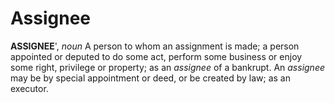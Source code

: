 # Assignee

**ASSIGNEE**', _noun_ A person to whom an assignment is made; a person appointed or deputed to do some act, perform some business or enjoy some right, privilege or property; as an _assignee_ of a bankrupt. An _assignee_ may be by special appointment or deed, or be created by law; as an executor.